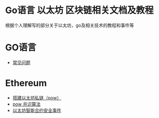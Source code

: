 # Go语言 以太坊 区块链相关文档及教程
根据个人理解写的部分关于以太坊，go及相关技术的教程和事件等
# GO语言
* [常见问题](./go/go_zh.md)

# Ethereum
* [搭建以太坊私链（pow）](./ethereum/how_to_build_private_net_zh.md)  
* [pow 共识算法](./ethereum/pow_zh.md)  
* [以太坊智能合约安全事件](./ethereum/security_incident_zh.md)
